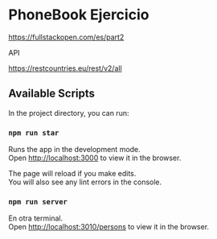 # PhoneBook Ejercicio

https://fullstackopen.com/es/part2

API

https://restcountries.eu/rest/v2/all

## Available Scripts

In the project directory, you can run:

### `npm run star`

Runs the app in the development mode.\
Open [http://localhost:3000](http://localhost:3000) to view it in the browser.

The page will reload if you make edits.\
You will also see any lint errors in the console.

### `npm run server`

En otra terminal.\
Open [http://localhost:3010/persons](http://localhost:3010/persons) to view it in the browser.
